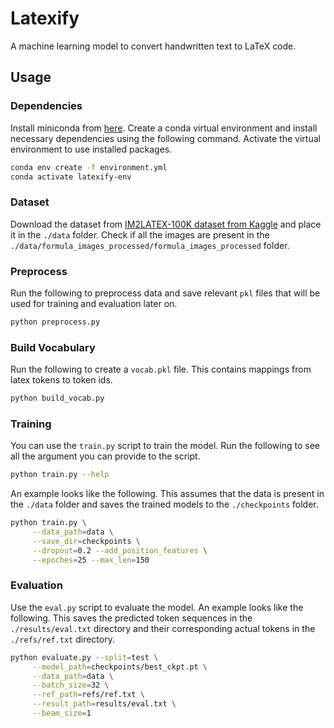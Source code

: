 # Latexify
A machine learning model to convert handwritten text to LaTeX code.

## Usage

### Dependencies
Install miniconda from [here](https://docs.conda.io/en/latest/miniconda.html "Miniconda Installation Page"). Create a conda virtual environment and install necessary dependencies using the following command. Activate the virtual environment to use installed packages.

``` sh
conda env create -f environment.yml
conda activate latexify-env
```

### Dataset
Download the dataset from [IM2LATEX-100K dataset from Kaggle](https://www.kaggle.com/datasets/shahrukhkhan/im2latex100k) and place it in the `./data` folder. Check if all the images are present in the `./data/formula_images_processed/formula_images_processed` folder.

### Preprocess
Run the following to preprocess data and save relevant `pkl` files that will be used for training and evaluation later on.

``` sh
python preprocess.py
```

### Build Vocabulary
Run the following to create a `vocab.pkl` file. This contains mappings from latex tokens to token ids.
``` sh
python build_vocab.py
```

### Training
You can use the `train.py` script to train the model. Run the following to see all the argument you can provide to the script.

``` sh
python train.py --help
```

An example looks like the following. This assumes that the data is present in the `./data` folder and saves the trained models to the `./checkpoints` folder.

``` sh
python train.py \
     --data_path=data \
     --save_dir=checkpoints \
     --dropout=0.2 --add_position_features \
     --epoches=25 --max_len=150
```

### Evaluation
Use the `eval.py` script to evaluate the model. An example looks like the following. This saves the predicted token sequences in the `./results/eval.txt` directory and their corresponding actual tokens in the `./refs/ref.txt` directory.

``` sh
python evaluate.py --split=test \
     --model_path=checkpoints/best_ckpt.pt \
     --data_path=data \
     --batch_size=32 \
     --ref_path=refs/ref.txt \
     --result_path=results/eval.txt \
     --beam_size=1
```
